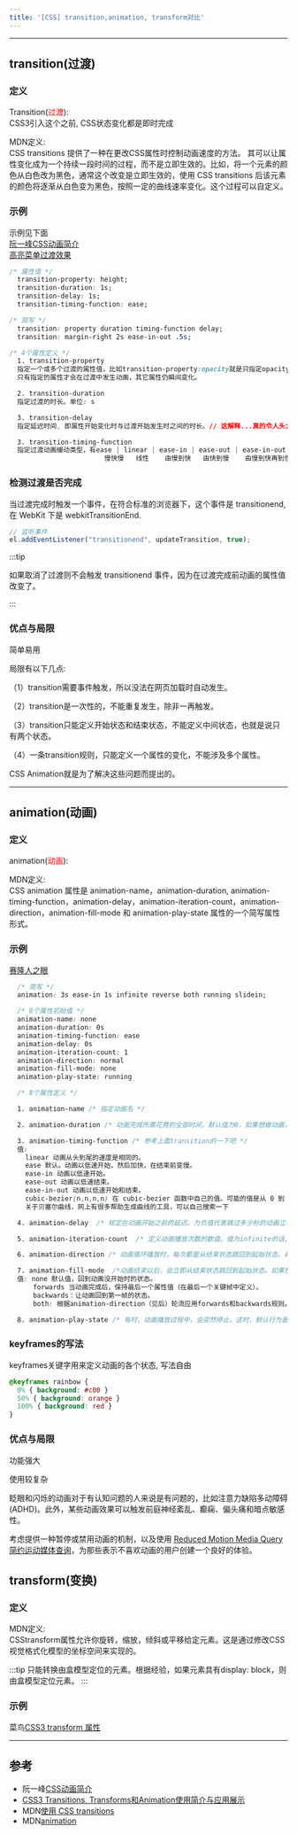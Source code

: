 ```yaml
---
title: '[CSS] transition,animation, transform对比'
---
```


--------------------

## transition(过渡)

### 定义
Transition(<font color="red">过渡</font>):  
  CSS3引入这个之前, CSS状态变化都是即时完成  

  MDN定义:  
  CSS transitions 提供了一种在更改CSS属性时控制动画速度的方法。 其可以让属性变化成为一个持续一段时间的过程，而不是立即生效的。比如，将一个元素的颜色从白色改为黑色，通常这个改变是立即生效的，使用 CSS transitions 后该元素的颜色将逐渐从白色变为黑色，按照一定的曲线速率变化。这个过程可以自定义。

### 示例
  示例见下面  
  [阮一峰CSS动画简介](https://www.ruanyifeng.com/blog/2014/02/css_transition_and_animation.html)  
  [高亮菜单过渡效果](https://developer.mozilla.org/zh-CN/docs/Web/CSS/CSS_Transitions/Using_CSS_transitions)

  ```css
  /* 属性值 */
    transition-property: height;
    transition-duration: 1s;
    transition-delay: 1s;
    transition-timing-function: ease;

  /* 简写 */
    transition: property duration timing-function delay;
    transition: margin-right 2s ease-in-out .5s;

  /* 4个属性定义 */
    1. transition-property
    指定一个或多个过渡的属性值，比如transition-property:opacity就是只指定opacity属性参与这个过渡。
    只有指定的属性才会在过渡中发生动画，其它属性仍瞬间变化。

    2. transition-duration
    指定过渡的时长。单位: s

    3. transition-delay
    指定延迟时间, 即属性开始变化时与过渡开始发生时之间的时长。// 这解释...真的令人头大

    3. transition-timing-function
    指定过渡动画缓动类型，有ease | linear | ease-in | ease-out | ease-in-out | cubic-bezier()
                          慢快慢   线性    由慢到快   由快到慢    由慢到快再到慢   贝塞尔曲线
  ```

### 检测过渡是否完成

当过渡完成时触发一个事件，在符合标准的浏览器下，这个事件是 transitionend, 在 WebKit 下是 webkitTransitionEnd.  
```js
// 监听事件
el.addEventListener("transitionend", updateTransition, true);
```
:::tip

如果取消了过渡则不会触发 transitionend 事件，因为在过渡完成前动画的属性值改变了。

:::

### 优点与局限

  简单易用  

  局限有以下几点:  

（1）transition需要事件触发，所以没法在网页加载时自动发生。

（2）transition是一次性的，不能重复发生，除非一再触发。

（3）transition只能定义开始状态和结束状态，不能定义中间状态，也就是说只有两个状态。

（4）一条transition规则，只能定义一个属性的变化，不能涉及多个属性。  

  CSS Animation就是为了解决这些问题而提出的。

--------------------

## animation(动画)

### 定义
animation(<font color="red">动画</font>):  

MDN定义:  
CSS animation 属性是 animation-name，animation-duration, animation-timing-function，animation-delay，animation-iteration-count，animation-direction，animation-fill-mode 和 animation-play-state 属性的一个简写属性形式。

### 示例
[赛隆人之眼](https://developer.mozilla.org/zh-CN/docs/Web/CSS/animation#cylon_eye)

```css
  /* 简写 */
  animation: 3s ease-in 1s infinite reverse both running slidein;

  /* 8个属性初始值 */
  animation-name: none
  animation-duration: 0s
  animation-timing-function: ease
  animation-delay: 0s
  animation-iteration-count: 1
  animation-direction: normal
  animation-fill-mode: none
  animation-play-state: running

```

```css
  /* 8个属性定义 */

  1. animation-name /* 指定动画名 */

  2. animation-duration /* 动画完成所需花费的全部时间，默认值为0，如果想做动画，则时间不能为0，要不然看不到效果 */

  3. animation-timing-function /* 参考上面transition的一下吧 */
  值:  
    linear 动画从头到尾的速度是相同的。
    ease 默认。动画以低速开始，然后加快，在结束前变慢。
    ease-in 动画以低速开始。
    ease-out 动画以低速结束。
    ease-in-out 动画以低速开始和结束。
    cubic-bezier(n,n,n,n) 在 cubic-bezier 函数中自己的值。可能的值是从 0 到 1 的数值。
    关于贝塞尔曲线，网上有很多帮助生成曲线的工具，可以自己搜索一下

  4. animation-delay  /* 规定在动画开始之前的延迟。为负值代表跳过多少秒的动画立马开始 */

  5. animation-iteration-count  /* 定义动画播放次数的数值。值为infinite的话, 无限播放 */

  6. animation-direction /* 动画循环播放时，每次都是从结束状态跳回到起始状态，再开始播放。normal 默认值。动画应该正常播放。alternate 动画应该轮流反向播放。 */

  7. animation-fill-mode  /*动画结束以后，会立即从结束状态跳回到起始状态。如果想让动画保持在结束状态，需要使用animation-fill-mode属性。*/
  值: none 默认值，回到动画没开始时的状态。
      forwards 当动画完成后，保持最后一个属性值（在最后一个关键帧中定义）。
      backwards：让动画回到第一帧的状态。
      both: 根据animation-direction（见后）轮流应用forwards和backwards规则。

  8. animation-play-state /* 有时，动画播放过程中，会突然停止。这时，默认行为是跳回到动画的开始状态。 */
```

### keyframes的写法
keyframes关键字用来定义动画的各个状态, 写法自由
```css
@keyframes rainbow {
  0% { background: #c00 }
  50% { background: orange }
  100% { background: red }
}
```

### 优点与局限

功能强大  

使用较复杂

眨眼和闪烁的动画对于有认知问题的人来说是有问题的，比如注意力缺陷多动障碍(ADHD)。此外，某些动画效果可以触发前庭神经紊乱、癫痫、偏头痛和暗点敏感性。

考虑提供一种暂停或禁用动画的机制，以及使用 [Reduced Motion Media Query简约运动媒体查询](https://developer.mozilla.org/en-US/docs/Web/CSS/@media/prefers-reduced-motion)，为那些表示不喜欢动画的用户创建一个良好的体验。


## transform(变换)

### 定义
MDN定义:  
CSStransform属性允许你旋转，缩放，倾斜或平移给定元素。这是通过修改CSS视觉格式化模型的坐标空间来实现的。

:::tip
只能转换由盒模型定位的元素。根据经验，如果元素具有display: block，则由盒模型定位元素。
:::

### 示例
菜鸟[CSS3 transform 属性](https://www.runoob.com/cssref/css3-pr-transform.html)

--------------------

## 参考

* 阮一峰[CSS动画简介](https://www.ruanyifeng.com/blog/2014/02/css_transition_and_animation.html)
* [CSS3 Transitions, Transforms和Animation使用简介与应用展示](https://www.zhangxinxu.com/wordpress/2010/11/css3-transitions-transforms-animation-introduction/)
* MDN[使用 CSS transitions](https://developer.mozilla.org/zh-CN/docs/Web/CSS/CSS_Transitions/Using_CSS_transitions)
* MDN[animation](https://developer.mozilla.org/zh-CN/docs/Web/CSS/CSS_Transitions/Using_CSS_transitions)

